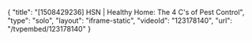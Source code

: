 {
    "title": "[1508429236] HSN | Healthy Home: The 4 C's of Pest Control",
    "type": "solo",
    "layout": "iframe-static",
    "videoId": "123178140",
    "url": "\/tvpembed\/123178140"
}